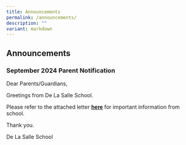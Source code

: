 ```yaml
---
title: Announcements
permalink: /announcements/
description: ""
variant: markdown
---
```

## Announcements


### September 2024 Parent Notification


Dear Parents/Guardians,
  
Greetings from De La Salle School. 

Please refer to the attached letter [**here**](/files/2024/9_Sep_2024_PN.pdf) for important information from school. 

Thank you.
  
De La Salle School